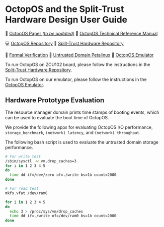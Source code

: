 # OctopOS and the Split-Trust Hardware Design User Guide

:paperclip: [OctopOS Paper *(to be updated)*]()
:orange_book: [OctopOS Technical Reference Manual](https://github.com/trusslab/octopos_hardware/raw/main/docs/OctopOS-TRM-2023-04-03.pdf)

:computer: [OctopOS Repository](https://github.com/trusslab/octopos)
:electric_plug: [Split-Trust Hardware Repository](https://github.com/trusslab/octopos_hardware)

:flashlight: [Formal Verification](https://github.com/trusslab/octopos_hardware/tree/main/formal_verification)
:beer: [Untrusted Domain Petalinux](https://github.com/trusslab/linux-xlnx)
:beer: [OctopOS Emulator](https://github.com/trusslab/octopos/blob/main/docs/emulator.rst)

To run OctopOS on ZCU102 board, please follow the instructions in the [Split-Trust Hardware Repository](https://github.com/trusslab/octopos_hardware).

To run OctopOS on our emulator, please follow the instructions in the [OctopOS Emulator](https://github.com/trusslab/octopos/blob/main/docs/emulator.rst).

## Hardware Prototype Evaluation 

The resource manager domain prints time stamps of booting events, which can be used to evaluate the boot time of OctopOS.

We provide the following apps for evaluating OctopOS I/O performance,
`storage_benchmark`, `(network) latency`, and `(network) throughput`.

The following bash script is used to evaluate the untrusted domain storage performance.

```bash
# For write test
/sbin/sysctl -w vm.drop_caches=3
for i in 1 2 3 4 5 
do 
  time dd if=/dev/zero of=./write bs=1b count=2000 
done 

# For read test
mkfs.vfat /dev/ram0

for i in 1 2 3 4 5
do
  echo 3 > /proc/sys/vm/drop_caches
  time dd if=./write of=/dev/ram0 bs=1b count=2000 
done
```
